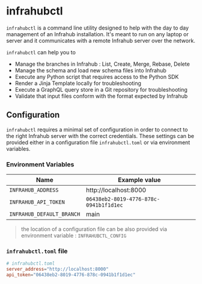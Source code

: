# infrahubctl

`infrahubctl` is a command line utility designed to help with the day to day management of an Infrahub installation.
It's meant to run on any laptop or server and it communicates with a remote Infrahub server over the network.

`infrahubctl` can help you to
- Manage the branches in Infrahub : List, Create, Merge, Rebase, Delete
- Manage the schema and load new schema files into Infrahub
- Execute any Python script that requires access to the Python SDK
- Render a Jinja Template locally for troubleshooting
- Execute a GraphQL query store in a Git repository for troubleshooting
- Validate that input files conform with the format expected by Infrahub

## Configuration

`infrahubctl` requires a minimal set of configuration in order to connect to the right Infrahub server with the correct credentials. These settings can be provided either in a configuration file `infrahubctl.toml` or via environment variables.

### Environment Variables

| Name | Example value |
| -- | -- |
| `INFRAHUB_ADDRESS` | http://localhost:8000 |
| `INFRAHUB_API_TOKEN` | `06438eb2-8019-4776-878c-0941b1f1d1ec` |
| `INFRAHUB_DEFAULT_BRANCH` | main |

> the location of a configuration file can be also provided via environment variable : `INFRAHUBCTL_CONFIG`

### `infrahubctl.toml` file

```toml
# infrahubctl.toml
server_address="http://localhost:8000"
api_token="06438eb2-8019-4776-878c-0941b1f1d1ec"
```